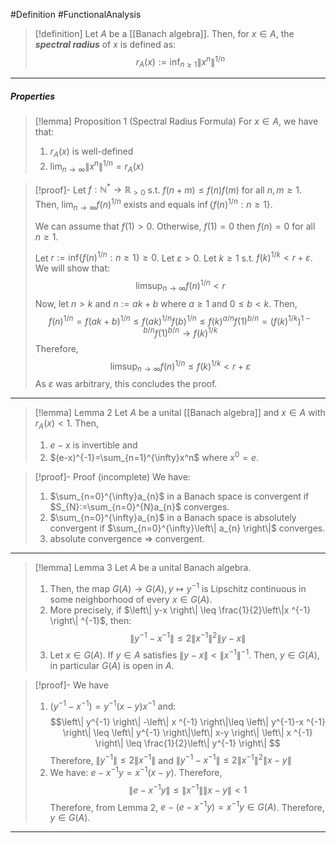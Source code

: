 #Definition #FunctionalAnalysis 
> [!definition]
> Let $A$ be a [[Banach algebra]]. Then, for $x\in A$, the ***spectral radius*** of $x$ is defined as: $$r_{A}(x):=\inf_{n\geq 1}\left\| x^n \right\|^{1/n} $$
---
##### Properties
> [!lemma] Proposition 1 (Spectral Radius Formula)
> For $x\in A$, we have that:
> 1. $r_{A}(x)$ is well-defined
> 2. $\lim_{ n \to \infty }\left\| x^n \right\|^{1/n}=r_{A}(x)$

> [!proof]-
> Let $f:\mathbb{N}^{*}\to \mathbb{R}_{>0}$ s.t. $f(n+m)\leq f(n)f(m)$ for all $n,m\geq 1$. Then, $\lim_{ n \to \infty }f(n)^{1/n}$ exists and equals $\inf\{ f(n)^{1/n}:n\geq 1 \}$.
> 
> We can assume that $f(1)>0$. Otherwise, $f(1)=0$ then $f(n)=0$ for all $n\geq 1$. 
> 
> Let $r:=\text{inf}\{ f(n)^{1/n} :n\geq 1\}\geq 0$. Let $\varepsilon>0$. Let $k\geq 1$ s.t. $f(k)^{1/k}<r+\varepsilon$. We will show that: $$\limsup_{ n \to \infty } f(n)^{1/n}<r$$Now, let $n>k$ and $n:=ak+b$ where $a\geq 1$ and $0\leq b<k$. Then, $$f(n)^{1/n}=f(ak+{b})^{1/n}\leq f(ak)^{1/n}f(b)^{1/n}\leq f(k)^{a/n}f(1)^{b/n}=(f(k)^{1/k})^{1-b/n}f(1)^{b/n}\to f(k)^{1/k}$$Therefore, $$\limsup_{ n \to \infty } f(n)^{1/n}\leq f(k)^{1/k}<r+\varepsilon$$As $\varepsilon$ was arbitrary, this concludes the proof.
---
> [!lemma] Lemma 2
> Let $A$ be a unital [[Banach algebra]] and $x\in A$ with $r_{A}(x)<1$. Then, 
> 1. $e-x$ is invertible and
> 2. $(e-x)^{-1}=\sum_{n=1}^{\infty}x^n$ where $x^0=e$.

> [!proof]- Proof (incomplete)
> We have:
> 1. $\sum_{n=0}^{\infty}a_{n}$ in a Banach space is convergent if $S_{N}:=\sum_{n=0}^{N}a_{n}$ converges.
> 2. $\sum_{n=0}^{\infty}a_{n}$ in a Banach space is absolutely convergent if $\sum_{n=0}^{\infty}\left\| a_{n} \right\|$ converges.
> 3. absolute convergence => convergent.
---
> [!lemma] Lemma 3
> Let $A$ be a unital Banach algebra. 
> 1. Then, the map $G(A)\to G(A), y\mapsto y^{-1}$ is Lipschitz continuous in some neighborhood of every $x\in G(A)$.
> 2. More precisely, if $\left\| y-x \right\| \leq \frac{1}{2}\left\|x ^{-1} \right\| ^{-1}$, then: $$\left\| y^{-1}-x ^{-1} \right\| \leq 2\left\|  x ^{-1} \right\|^2 \left\| y-x \right\| $$
> 3. Let $x\in G(A)$. If $y\in A$ satisfies $\left\| y-x \right\|<\left\| x ^{-1} \right\|^{-1}$. Then, $y\in G(A)$, in particular $G(A)$ is open in $A$.

> [!proof]-
> We have
> 1. $(y^{-1}-x ^{-1})=y^{-1}(x-y) x ^{-1}$ and: $$\left\| y^{-1} \right\| -\left\| x ^{-1} \right\|\leq \left\| y^{-1}-x ^{-1} \right\| \leq \left\| y^{-1} \right\|\left\| x-y \right\| \left\| x ^{-1} \right\| \leq \frac{1}{2}\left\| y^{-1} \right\|  $$Therefore, $\left\| y^{-1} \right\|\leq 2\left\| x ^{-1} \right\|$ and $\left\| y^{-1}-x ^{-1} \right\|\leq 2\left\| x ^{-1} \right\|^2\left\| x-y \right\|$
> 2. We have: $e-x ^{-1}y=x ^{-1}(x-y)$. Therefore, $$\left\| e-x^{-1}y \right\| \leq \left\| x^{-1} \right\| \left\| x-y \right\| <1$$Therefore, from Lemma 2, $e-(e-x^{-1}y)=x^{-1}y\in G(A)$. Therefore, $y\in G(A)$. 
---
